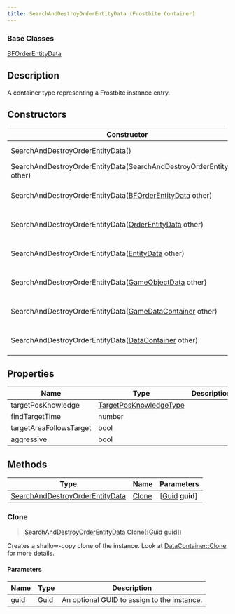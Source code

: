 ```yaml
---
title: SearchAndDestroyOrderEntityData (Frostbite Container)
---
```

### Base Classes

[BFOrderEntityData](BFOrderEntityData)

## Description

A container type representing a Frostbite instance entry.

## Constructors

| Constructor                                                                                | Description                                                                                                                                           |
| ------------------------------------------------------------------------------------------ | ----------------------------------------------------------------------------------------------------------------------------------------------------- |
| SearchAndDestroyOrderEntityData()                                                          | Create a new instance of this container type.                                                                                                         |
| SearchAndDestroyOrderEntityData(SearchAndDestroyOrderEntityData other)                     | Create a reference copy of an instance of the same type.                                                                                              |
| SearchAndDestroyOrderEntityData([BFOrderEntityData](BFOrderEntityData) other)              | Upcast an instance of type [BFOrderEntityData](BFOrderEntityData) to [SearchAndDestroyOrderEntityData](SearchAndDestroyOrderEntityData).              |
| SearchAndDestroyOrderEntityData([OrderEntityData](OrderEntityData) other)                  | Upcast an instance of type [OrderEntityData](OrderEntityData) to [SearchAndDestroyOrderEntityData](SearchAndDestroyOrderEntityData).                  |
| SearchAndDestroyOrderEntityData([EntityData](EntityData) other)                            | Upcast an instance of type [EntityData](EntityData) to [SearchAndDestroyOrderEntityData](SearchAndDestroyOrderEntityData).                            |
| SearchAndDestroyOrderEntityData([GameObjectData](GameObjectData) other)                    | Upcast an instance of type [GameObjectData](GameObjectData) to [SearchAndDestroyOrderEntityData](SearchAndDestroyOrderEntityData).                    |
| SearchAndDestroyOrderEntityData([GameDataContainer](GameDataContainer) other)              | Upcast an instance of type [GameDataContainer](GameDataContainer) to [SearchAndDestroyOrderEntityData](SearchAndDestroyOrderEntityData).              |
| SearchAndDestroyOrderEntityData([DataContainer](/vext/ref/cls/shr/datacontainer) other) | Upcast an instance of type [DataContainer](/vext/ref/cls/shr/datacontainer) to [SearchAndDestroyOrderEntityData](SearchAndDestroyOrderEntityData). |

## Properties

| Name                    | Type                                             | Description |
| ----------------------- | ------------------------------------------------ | ----------- |
| targetPosKnowledge      | [TargetPosKnowledgeType](TargetPosKnowledgeType) |             |
| findTargetTime          | number                                           |             |
| targetAreaFollowsTarget | bool                                             |             |
| aggressive              | bool                                             |             |

## Methods

| Type                                                               | Name            | Parameters                                     |
| ------------------------------------------------------------------ | --------------- | ---------------------------------------------- |
| [SearchAndDestroyOrderEntityData](SearchAndDestroyOrderEntityData) | [Clone](#clone) | \[[Guid](/vext/ref/cls/shr/guid) **guid**\] |

### Clone

> [SearchAndDestroyOrderEntityData](SearchAndDestroyOrderEntityData) **Clone**(\[[Guid](/vext/ref/cls/shr/guid) **guid**\])

Creates a shallow-copy clone of the instance. Look at [DataContainer::Clone](/vext/ref/cls/shr/datacontainer#clone) for more details.

#### Parameters

| Name | Type         | Description                                 |
| ---- | ------------ | ------------------------------------------- |
| guid | [Guid](Guid) | An optional GUID to assign to the instance. |

